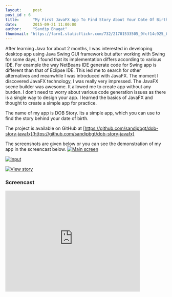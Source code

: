 ```yaml
---
layout:     post
post_id : 6
title:      "My First JavaFX App To Find Story About Your Date Of Birth"
date:       2015-09-21 11:00:00
author:     "Sandip Bhagat"
thumbnail: "https://farm1.staticflickr.com/732/21701533505_9fcf14c925_b_d.jpg"
---
```


After learning Java for about 2 months, I was interested in developing desktop app using Java Swing GUI framework but after working with Swing for some days, I found that its implementation differs according to various IDE. For example the way NetBeans IDE generate code for Swing app is different than that of Eclipse IDE. This led me to search for other alternatives and meanwhile I was introduced with JavaFX. The moment I discovered JavaFX technology, I was really very impressed. The JavaFX scene builder was awesome. It allowed me to create app without any burden. I don’t need to worry about various code generation issues as there is a single way to design your app.
I learned the basics of JavaFX and thought to create a simple app for practice.

The name of my app is DOB Story. Its a simple app, which you can use to find the story behind your date of birth.

The project is available on GitHub at [https://github.com/sandipbgt/dob-story-javafx](https://github.com/sandipbgt/dob-story-javafx)


The screenshots are given below or you can see the demonstration of my app in the screencast below.
[![Main screen](https://farm1.staticflickr.com/732/21701533505_9fcf14c925_b_d.jpg)](https://farm1.staticflickr.com/732/21701533505_9fcf14c925_b_d.jpg)

[![Input](https://farm1.staticflickr.com/575/21080525273_f474903c42_b_d.jpg)](https://farm1.staticflickr.com/575/21080525273_f474903c42_b_d.jpg)

[![View story](https://farm1.staticflickr.com/590/21514683879_c196e3fdd9_b_d.jpg)](https://farm1.staticflickr.com/590/21514683879_c196e3fdd9_b_d.jpg)

### Screencast
<iframe width="420" height="315" src="https://www.youtube.com/embed/HUNu0u-o79o" frameborder="0" allowfullscreen></iframe>